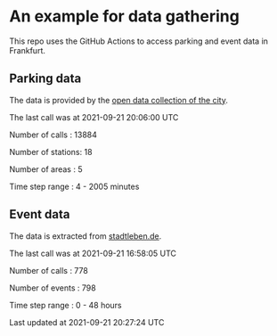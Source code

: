 # An example for data gathering

This repo uses the GitHub Actions to access parking and event data in Frankfurt.

## Parking data
The data is provided by the [open data collection of the city](https://www.offenedaten.frankfurt.de/).

The last call was at 2021-09-21 20:06:00 UTC

Number of calls   : 13884

Number of stations:    18

Number of areas   :     5

Time step range   :     4 -  2005 minutes


## Event data
The data is extracted from [stadtleben.de](https://stadtleben.de/frankfurt/).

The last call was at 2021-09-21 16:58:05 UTC

Number of calls   : 778

Number of events  : 798

Time step range   :   0 -  48 hours


Last updated at 2021-09-21 20:27:24 UTC

